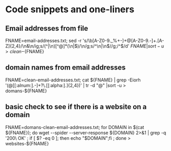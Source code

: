 

# Code snippets and one-liners


## Email addresses from file

FNAME=email-addresses.txt; sed -r 's/\b[A-Z0-9._%+-]+@[A-Z0-9.-]+\.[A-Z]{2,4}/\n&\n/ig;s/(^|\n)[^@]*(\n|$)/\n/g;s/^\n|\n$//g;/^$/d' ${FNAME}  | sort -u > clean-${FNAME}

## domain names from email addresses

FNAME=clean-email-addresses.txt; cat ${FNAME} | grep -Eiorh '(@[[:alnum:].-]+?\.[[:alpha:].]{2,4})'  | tr -d "@" |sort -u > domans-${FNAME}

## basic check to see if there is a website on a domain

FNAME=domans-clean-email-addresses.txt; for DOMAIN in $(cat ${FNAME}); do  wget --spider --server-response ${DOMAIN} 2>&1 | grep -q '200\ OK' ; if [ $? -eq 0 ]; then echo "$DOMAIN";fi ; done > websites-${FNAME}

